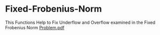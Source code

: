 # Fixed-Frobenius-Norm
This Functions Help to Fix Underflow and Overflow examined in the Fixed Frobenius Norm
[Problem.pdf](https://github.com/aviwaraich/Fixed-Frobenius-Norm/files/9155099/Problem.pdf)

